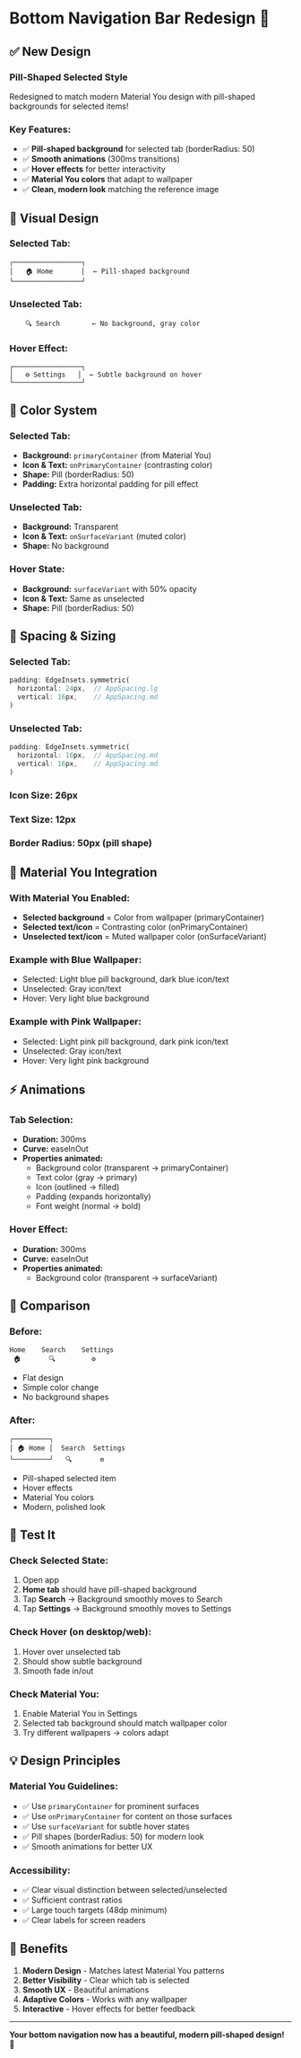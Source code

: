 # Bottom Navigation Bar Redesign 🎨

## ✅ New Design

### Pill-Shaped Selected Style
Redesigned to match modern Material You design with pill-shaped backgrounds for selected items!

### Key Features:
- ✅ **Pill-shaped background** for selected tab (borderRadius: 50)
- ✅ **Smooth animations** (300ms transitions)
- ✅ **Hover effects** for better interactivity
- ✅ **Material You colors** that adapt to wallpaper
- ✅ **Clean, modern look** matching the reference image

## 🎨 Visual Design

### Selected Tab:
```
┌─────────────────┐
│   🏠 Home       │  ← Pill-shaped background
└─────────────────┘
```

### Unselected Tab:
```
    🔍 Search        ← No background, gray color
```

### Hover Effect:
```
┌─────────────────┐
│   ⚙️ Settings   │  ← Subtle background on hover
└─────────────────┘
```

## 🎨 Color System

### Selected Tab:
- **Background:** `primaryContainer` (from Material You)
- **Icon & Text:** `onPrimaryContainer` (contrasting color)
- **Shape:** Pill (borderRadius: 50)
- **Padding:** Extra horizontal padding for pill effect

### Unselected Tab:
- **Background:** Transparent
- **Icon & Text:** `onSurfaceVariant` (muted color)
- **Shape:** No background

### Hover State:
- **Background:** `surfaceVariant` with 50% opacity
- **Icon & Text:** Same as unselected
- **Shape:** Pill (borderRadius: 50)

## 📐 Spacing & Sizing

### Selected Tab:
```dart
padding: EdgeInsets.symmetric(
  horizontal: 24px,  // AppSpacing.lg
  vertical: 16px,    // AppSpacing.md
)
```

### Unselected Tab:
```dart
padding: EdgeInsets.symmetric(
  horizontal: 16px,  // AppSpacing.md
  vertical: 16px,    // AppSpacing.md
)
```

### Icon Size: 26px
### Text Size: 12px
### Border Radius: 50px (pill shape)

## 🎯 Material You Integration

### With Material You Enabled:
- **Selected background** = Color from wallpaper (primaryContainer)
- **Selected text/icon** = Contrasting color (onPrimaryContainer)
- **Unselected text/icon** = Muted wallpaper color (onSurfaceVariant)

### Example with Blue Wallpaper:
- Selected: Light blue pill background, dark blue icon/text
- Unselected: Gray icon/text
- Hover: Very light blue background

### Example with Pink Wallpaper:
- Selected: Light pink pill background, dark pink icon/text
- Unselected: Gray icon/text
- Hover: Very light pink background

## ⚡ Animations

### Tab Selection:
- **Duration:** 300ms
- **Curve:** easeInOut
- **Properties animated:**
  - Background color (transparent → primaryContainer)
  - Text color (gray → primary)
  - Icon (outlined → filled)
  - Padding (expands horizontally)
  - Font weight (normal → bold)

### Hover Effect:
- **Duration:** 300ms
- **Curve:** easeInOut
- **Properties animated:**
  - Background color (transparent → surfaceVariant)

## 🎨 Comparison

### Before:
```
Home    Search    Settings
 🏠       🔍         ⚙️
```
- Flat design
- Simple color change
- No background shapes

### After:
```
┌─────────┐
│ 🏠 Home │  Search  Settings
└─────────┘   🔍       ⚙️
```
- Pill-shaped selected item
- Hover effects
- Material You colors
- Modern, polished look

## 🧪 Test It

### Check Selected State:
1. Open app
2. **Home tab** should have pill-shaped background
3. Tap **Search** → Background smoothly moves to Search
4. Tap **Settings** → Background smoothly moves to Settings

### Check Hover (on desktop/web):
1. Hover over unselected tab
2. Should show subtle background
3. Smooth fade in/out

### Check Material You:
1. Enable Material You in Settings
2. Selected tab background should match wallpaper color
3. Try different wallpapers → colors adapt

## 💡 Design Principles

### Material You Guidelines:
- ✅ Use `primaryContainer` for prominent surfaces
- ✅ Use `onPrimaryContainer` for content on those surfaces
- ✅ Use `surfaceVariant` for subtle hover states
- ✅ Pill shapes (borderRadius: 50) for modern look
- ✅ Smooth animations for better UX

### Accessibility:
- ✅ Clear visual distinction between selected/unselected
- ✅ Sufficient contrast ratios
- ✅ Large touch targets (48dp minimum)
- ✅ Clear labels for screen readers

## 🎯 Benefits

1. **Modern Design** - Matches latest Material You patterns
2. **Better Visibility** - Clear which tab is selected
3. **Smooth UX** - Beautiful animations
4. **Adaptive Colors** - Works with any wallpaper
5. **Interactive** - Hover effects for better feedback

---

**Your bottom navigation now has a beautiful, modern pill-shaped design!** 🎉
